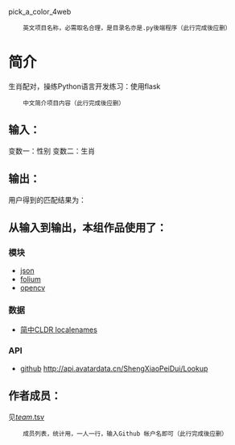 pick_a_color_4web


		英文项目名称，必需取名合理，是目录名亦是.py後端程序（此行完成後应删）
# 简介 
生肖配对，操练Python语言开发练习：使用flask


		中文简介项目内容（此行完成後应删）

## 输入：
变数一：性别
变数二：生肖
## 输出：
用户得到的匹配结果为：
## 从输入到输出，本组作品使用了：
### 模块
* [json](https://github.com/tobscure/json-api)
* [folium](https://github.com/python-visualization/folium)
* [opencv](http://opencv.org/)
### 数据
* [简中CLDR localenames](https://github.com/unicode-cldr/cldr-localenames-modern/blob/master/main/zh-Hans/territories.json)
### API
* [github](https://api.github.com/)
http://api.avatardata.cn/ShengXiaoPeiDui/Lookup
## 作者成员：
见[_team_.tsv](_team_.tsv)


		成员列表，统计用，一人一行，输入Github 帐户名即可（此行完成後应删）
